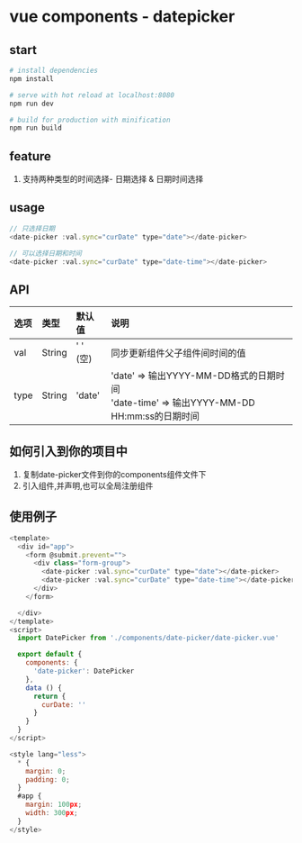 # vue components - datepicker

## start
``` bash
# install dependencies
npm install

# serve with hot reload at localhost:8080
npm run dev

# build for production with minification
npm run build
```
## feature
 1. 支持两种类型的时间选择- 日期选择 & 日期时间选择

## usage

```javascript
// 只选择日期
<date-picker :val.sync="curDate" type="date"></date-picker>

// 可以选择日期和时间
<date-picker :val.sync="curDate" type="date-time"></date-picker>
```

## API

|  选项   |   类型    | 默认值    | 说明 |
| :----  |  :----   | :----    | :----|
|   val   |   String  | ' ' (空)  | 同步更新组件父子组件间时间的值|
| type    | String    |  'date'   | 'date' => 输出YYYY-MM-DD格式的日期时间  <br>   'date-time' => 输出YYYY-MM-DD HH:mm:ss的日期时间|

## 如何引入到你的项目中
  1. 复制date-picker文件到你的components组件文件下
  2. 引入组件,并声明,也可以全局注册组件

## 使用例子
```javascript
<template>
  <div id="app">
    <form @submit.prevent="">
      <div class="form-group">
        <date-picker :val.sync="curDate" type="date"></date-picker>
        <date-picker :val.sync="curDate" type="date-time"></date-picker>
      </div>
    </form>

  </div>
</template>
<script>
  import DatePicker from './components/date-picker/date-picker.vue'

  export default {
    components: {
      'date-picker': DatePicker
    },
    data () {
      return {
        curDate: ''
      }
    }
  }
</script>

<style lang="less">
  * {
    margin: 0;
    padding: 0;
  }
  #app {
    margin: 100px;
    width: 300px;
  }
</style>

```
